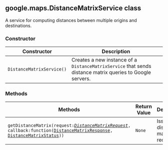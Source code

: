 <h2 id="DistanceMatrixService">
google.maps.DistanceMatrixService
class
</h2><p>A service for computing distances between multiple origins and destinations.</p><h3>Constructor</h3><table summary="class DistanceMatrixService - Constructor" width="100%">
<thead>
<tr><th>Constructor</th>
<th>Description</th>
</tr></thead>
<tbody>
<tr>
<td><code>DistanceMatrixService()</code></td>
<td>Creates a new instance of a <code>DistanceMatrixService</code> that sends distance matrix queries to Google servers.</td>
</tr>
</tbody>
</table><h3>Methods</h3><table summary="class DistanceMatrixService - Methods" width="100%">
<thead>
<tr><th>Methods</th>
<th>Return Value</th>
<th>Description</th>
</tr></thead>
<tbody>
<tr>
<td><code>getDistanceMatrix(request:<a href="https://github.com/amenadiel/google-maps-documentation/blob/master/docs/google.maps.DistanceMatrixRequest.md"><em>DistanceMatrixRequest</em></a>, callback:function(<a href="https://github.com/amenadiel/google-maps-documentation/blob/master/docs/google.maps.DistanceMatrixResponse.md">DistanceMatrixResponse</a>, <a href="https://github.com/amenadiel/google-maps-documentation/blob/master/docs/google.maps.DistanceMatrixStatus.md">DistanceMatrixStatus</a>))</code></td>
<td><code>None</code></td>
<td>Issues a distance matrix request.</td>
</tr>
</tbody>
</table>